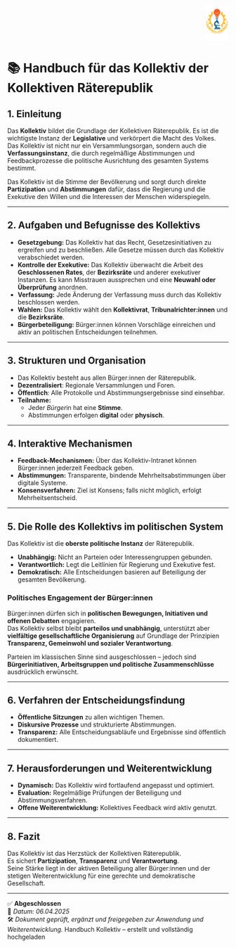 <p align="right">
  <img src="https://raw.githubusercontent.com/hades-dux/Kollektive-Raeterepublik/main/Meta_und_Systemstruktur/logo_offiziell.png" alt="Logo der Kollektiven Räterepublik" height="80">
</p>

# 📚 Handbuch für das Kollektiv der Kollektiven Räterepublik
<!--
Autor: Fabio Weidner
Version: 1.0
Sektion: Politik & Verwaltung
Veröffentlichung: April 2025
-->

## 1. Einleitung

Das **Kollektiv** bildet die Grundlage der Kollektiven Räterepublik. Es ist die wichtigste Instanz der **Legislative** und verkörpert die Macht des Volkes.  
Das Kollektiv ist nicht nur ein Versammlungsorgan, sondern auch die **Verfassungsinstanz**, die durch regelmäßige Abstimmungen und Feedbackprozesse die politische Ausrichtung des gesamten Systems bestimmt.

Das Kollektiv ist die Stimme der Bevölkerung und sorgt durch direkte **Partizipation** und **Abstimmungen** dafür, dass die Regierung und die Exekutive den Willen und die Interessen der Menschen widerspiegeln.

---

## 2. Aufgaben und Befugnisse des Kollektivs

- **Gesetzgebung:** Das Kollektiv hat das Recht, Gesetzesinitiativen zu ergreifen und zu beschließen. Alle Gesetze müssen durch das Kollektiv verabschiedet werden.
- **Kontrolle der Exekutive:** Das Kollektiv überwacht die Arbeit des **Geschlossenen Rates**, der **Bezirksräte** und anderer exekutiver Instanzen. Es kann Misstrauen aussprechen und eine **Neuwahl oder Überprüfung** anordnen.
- **Verfassung:** Jede Änderung der Verfassung muss durch das Kollektiv beschlossen werden.
- **Wahlen:** Das Kollektiv wählt den **Kollektivrat**, **Tribunalrichter:innen** und die **Bezirksräte**.
- **Bürgerbeteiligung:** Bürger:innen können Vorschläge einreichen und aktiv an politischen Entscheidungen teilnehmen.

---

## 3. Strukturen und Organisation

- Das Kollektiv besteht aus allen Bürger:innen der Räterepublik.
- **Dezentralisiert**: Regionale Versammlungen und Foren.
- **Öffentlich**: Alle Protokolle und Abstimmungsergebnisse sind einsehbar.
- **Teilnahme:**  
  - Jede*r Bürger*in hat eine **Stimme**.  
  - Abstimmungen erfolgen **digital** oder **physisch**.

---

## 4. Interaktive Mechanismen

- **Feedback-Mechanismen:** Über das Kollektiv-Intranet können Bürger:innen jederzeit Feedback geben.
- **Abstimmungen:** Transparente, bindende Mehrheitsabstimmungen über digitale Systeme.
- **Konsensverfahren:** Ziel ist Konsens; falls nicht möglich, erfolgt Mehrheitsentscheid.

---

## 5. Die Rolle des Kollektivs im politischen System

Das Kollektiv ist die **oberste politische Instanz** der Räterepublik.

- **Unabhängig:** Nicht an Parteien oder Interessengruppen gebunden.
- **Verantwortlich:** Legt die Leitlinien für Regierung und Exekutive fest.
- **Demokratisch:** Alle Entscheidungen basieren auf Beteiligung der gesamten Bevölkerung.

### Politisches Engagement der Bürger:innen

Bürger:innen dürfen sich in **politischen Bewegungen, Initiativen und offenen Debatten** engagieren.  
Das Kollektiv selbst bleibt **parteilos und unabhängig**, unterstützt aber **vielfältige gesellschaftliche Organisierung** auf Grundlage der Prinzipien **Transparenz, Gemeinwohl und sozialer Verantwortung**.

Parteien im klassischen Sinne sind ausgeschlossen – jedoch sind **Bürgerinitiativen, Arbeitsgruppen und politische Zusammenschlüsse** ausdrücklich erwünscht.

---

## 6. Verfahren der Entscheidungsfindung

- **Öffentliche Sitzungen** zu allen wichtigen Themen.
- **Diskursive Prozesse** und strukturierte Abstimmungen.
- **Transparenz:** Alle Entscheidungsabläufe und Ergebnisse sind öffentlich dokumentiert.

---

## 7. Herausforderungen und Weiterentwicklung

- **Dynamisch:** Das Kollektiv wird fortlaufend angepasst und optimiert.
- **Evaluation:** Regelmäßige Prüfungen der Beteiligung und Abstimmungsverfahren.
- **Offene Weiterentwicklung:** Kollektives Feedback wird aktiv genutzt.

---

## 8. Fazit

Das Kollektiv ist das Herzstück der Kollektiven Räterepublik.  
Es sichert **Partizipation**, **Transparenz** und **Verantwortung**.  
Seine Stärke liegt in der aktiven Beteiligung aller Bürger:innen und der stetigen Weiterentwicklung für eine gerechte und demokratische Gesellschaft.

---

✅ **Abgeschlossen**  
📅 *Datum: 06.04.2025*  
🛠️ *Dokument geprüft, ergänzt und freigegeben zur Anwendung und Weiterentwicklung.*
Handbuch Kollektiv – erstellt und vollständig hochgeladen
